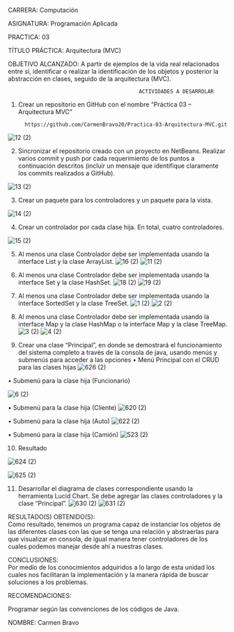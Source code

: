 CARRERA:   Computación 

ASIGNATURA: Programación   Aplicada

PRACTICA: 03

TÍTULO PRÁCTICA: Arquitectura   (MVC) 

OBJETIVO   ALCANZADO: A partir de ejemplos de la vida real relacionados entre   sí, identificar o realizar la identificación de los objetos y posterior la   abstracción en clases, seguido de la arquitectura (MVC).

                                              ACTIVIDADES A DESARROLAR

1. Crear un repositorio en GitHub con el nombre “Práctica 03 – Arquitectura MVC”

         https://github.com/CarmenBravo20/Practica-03-Arquitectura-MVC.git

![12 (2)](https://user-images.githubusercontent.com/49033767/56718373-3c420300-6704-11e9-9f3d-ee490a7d34ae.jpg)

2. Sincronizar el repositorio creado con un proyecto en NetBeans. Realizar varios commit y push por cada requerimiento de los puntos a continuación descritos (incluir un mensaje que identifique claramente los commits
realizados a GitHub).

![13 (2)](https://user-images.githubusercontent.com/49033767/56718393-46640180-6704-11e9-912f-33392adb6c65.jpg)

3. Crear un paquete para los controladores y un paquete para la vista.

![14 (2)](https://user-images.githubusercontent.com/49033767/56718430-5a0f6800-6704-11e9-9aad-abcd6ee45e95.jpg)

4. Crear un controlador por cada clase hija. En total, cuatro controladores.


![15 (2)](https://user-images.githubusercontent.com/49033767/56718442-61cf0c80-6704-11e9-86d8-819675d3ae14.jpg)

5. Al menos una clase Controlador debe ser implementada usando la interface List y la clase ArrayList.
![16 (2)](https://user-images.githubusercontent.com/49033767/56718478-727f8280-6704-11e9-96b1-aca5c9fdc0b6.jpg)
![11 (2)](https://user-images.githubusercontent.com/49033767/56718497-7dd2ae00-6704-11e9-86a6-c86b6afae5a7.jpg)

6. Al menos una clase Controlador debe ser implementada usando la interface Set y la clase HashSet.
![18 (2)](https://user-images.githubusercontent.com/49033767/56718520-8925d980-6704-11e9-8a6a-a28bbcfc2407.jpg)
![19 (2)](https://user-images.githubusercontent.com/49033767/56718526-8cb96080-6704-11e9-8575-2bf862f5af07.jpg)

7. Al menos una clase Controlador debe ser implementada usando la interface SortedSet y la clase TreeSet.
![1 (2)](https://user-images.githubusercontent.com/49033767/56719597-ad82b580-6706-11e9-95bc-a8ae5ee26c55.jpg)
![2 (2)](https://user-images.githubusercontent.com/49033767/56719609-b6738700-6706-11e9-8d6e-585b2a22e743.jpg)

8. Al menos una clase Controlador debe ser implementada usando la interface Map y la clase HashMap o la interface Map y la clase TreeMap.
![3 (2)](https://user-images.githubusercontent.com/49033767/56719621-bbd0d180-6706-11e9-828e-419b36d7ed4f.jpg)
![4 (2)](https://user-images.githubusercontent.com/49033767/56719629-c12e1c00-6706-11e9-88cb-b6556051a564.jpg)

9. Crear una clase “Principal”, en donde se demostrará el funcionamiento del sistema completo a través de la consola de java, usando menús y submenús para acceder a las opciones
•	 Menú Principal con el CRUD para las clases hijas
![626 (2)](https://user-images.githubusercontent.com/49033767/56719643-c8552a00-6706-11e9-9f6e-a51bb4563f03.jpg)

 

•	Submenú para la clase hija (Funcionario)

![6 (2)](https://user-images.githubusercontent.com/49033767/56719666-d6a34600-6706-11e9-918c-6e9639fc6299.jpg)

 

•	Submenú para la clase hija (Cliente)
![620 (2)](https://user-images.githubusercontent.com/49033767/56719688-e02cae00-6706-11e9-9abe-f211a6d7efa1.jpg)


 

•	Submenú para la clase hija (Auto)
![622 (2)](https://user-images.githubusercontent.com/49033767/56719699-e589f880-6706-11e9-81b9-2299068f7f6a.jpg)

 

•	Submenú para la clase hija (Camión)
![523 (2)](https://user-images.githubusercontent.com/49033767/56719710-ec187000-6706-11e9-9d58-11c05714d0a0.jpg)

10. Resultado


![624 (2)](https://user-images.githubusercontent.com/49033767/56719781-0a7e6b80-6707-11e9-85ed-d0ee6821ca92.jpg)


![625 (2)](https://user-images.githubusercontent.com/49033767/56719788-0ce0c580-6707-11e9-8211-91bc307283ac.jpg)

11. Desarrollar el diagrama de clases correspondiente usando la herramienta Lucid Chart. Se debe agregar las clases controladores y la clase “Principal”.
![630 (2)](https://user-images.githubusercontent.com/49033767/56720157-d192c680-6707-11e9-8d4e-9781bf85eecf.jpg)
![631 (2)](https://user-images.githubusercontent.com/49033767/56720161-d5bee400-6707-11e9-9a63-72af50b0ab94.jpg)

RESULTADO(S) OBTENIDO(S):   
Como   resultado, tenemos un programa capaz de instanciar los objetos de las   diferentes clases con las que se tenga una relación y abstraerlas para que   visualizar en consola, de igual manera tener controladores de los cuales   podemos manejar desde ahí a nuestras clases.

CONCLUSIONES:  
 Por medio de   los conocimientos adquiridos a lo largo de esta unidad los cuales nos   facilitaran la implementación y la manera rápida de buscar soluciones a los   problemas.
 
RECOMENDACIONES:   

Programar   según las convenciones de los códigos de Java.

NOMBRE:  Carmen Bravo





